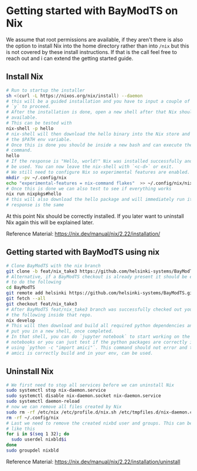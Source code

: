 # Getting started with BayModTS on Nix

We assume that root permissions are available, if they aren't there is also the
option to install Nix into the home directory rather than into `/nix` but this
is not covered by these install instructions. If that is the call feel free to
reach out and i can extend the getting started guide.

## Install Nix

```bash
# Run to startup the installer
sh <(curl -L https://nixos.org/nix/install) --daemon
# this will be a guided installation and you have to input a couple of times
# `y` to proceed.
# After the installation is done, open a new shell after that Nix should be
# available.
# This can be tested with
nix-shell -p hello
# nix-shell will then download the hello binary into the Nix store and update
# the $PATH env variable.
# Once this is done you should be inside a new bash and can execute the hello
# command.
hello
# If the response is "Hello, world!" Nix was installed successfully and Nix can
# be used. You can now leave the nix-shell with `<c-d>` or exit.
# We still need to configure Nix so experimental features are enabled.
mkdir -pv ~/.config/nix
echo "experimental-features = nix-command flakes"  >> ~/.config/nix/nix.conf
# Once this is done we can also test to see if everything works
nix run nixpkgs#hello
# this will also download the hello package and will immediately run it. The
# response is the same
```

At this point Nix should be correctly installed. If you later want to uninstall
Nix again this will be explained later.

Reference Material: https://nix.dev/manual/nix/2.22/installation/

## Getting started with BayModTS using nix

```bash
# Clone BayModTS with the nix branch
git clone -b feat/nix_take3 https://github.com/helsinki-systems/BayModTS.git
# Alternative, if a BayModTS checkout is already present it should be enough
# to do the following
cd BayModTS
git remote add helsinki https://github.com/helsinki-systems/BayModTS.git
git fetch --all
git checkout feat/nix_take3
# After BayModTS feat/nix_take3 branch was successfully checked out you can do
# the following inside that repo.
nix develop
# This will then download and build all required python dependencies and will
# put you in a new shell, once completed.
# In that shell, you can do `jupyter notebook` to start working on the
# notebooks or you can just test if the python packages are correctly installed
# using `python -c "import amici"`. This command should not error and then
# amici is correctly build and in your env, can be used.
```

## Uninstall Nix

```bash
# We first need to stop all services before we can uninstall Nix
sudo systemctl stop nix-daemon.service
sudo systemctl disable nix-daemon.socket nix-daemon.service
sudo systemctl daemon-reload
# now we can remove all files created by Nix
sudo rm -rf /etc/nix /etc/profile.d/nix.sh /etc/tmpfiles.d/nix-daemon.conf /nix ~root/.nix-channels ~root/.nix-defexpr ~root/.nix-profile
rm -rf ~/.config/nix
# Last we need to remove the created nixbd user and groups. This can be done
# like this
for i in $(seq 1 32); do
  sudo userdel nixbld$i
done
sudo groupdel nixbld
```

Reference Material: https://nix.dev/manual/nix/2.22/installation/uninstall
